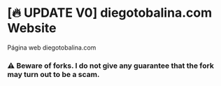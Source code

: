 # [🔥 UPDATE V0] diegotobalina.com Website

Página web diegotobalina.com

### ⚠️ Beware of forks. I do not give any guarantee that the fork may turn out to be a scam.


